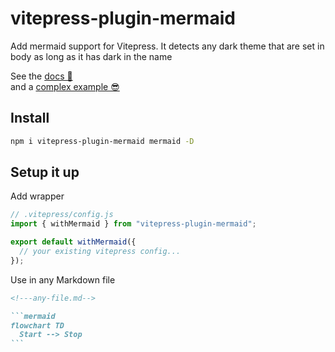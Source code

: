 # vitepress-plugin-mermaid

Add mermaid support for Vitepress.
It detects any dark theme that are set in body as long as it has dark in the name

See the [docs 📕](https://emersonbottero.github.io/vitepress-plugin-mermaid/)  
and a [complex example 😎](https://emersonbottero.github.io/vitepress-plugin-mermaid/guide/more-examples.html#render)

## Install

```bash
npm i vitepress-plugin-mermaid mermaid -D
```

## Setup it up

Add wrapper

```js
// .vitepress/config.js
import { withMermaid } from "vitepress-plugin-mermaid";

export default withMermaid({
  // your existing vitepress config...
});
```

Use in any Markdown file

````md
<!---any-file.md-->

```mermaid
flowchart TD
  Start --> Stop
```
````
